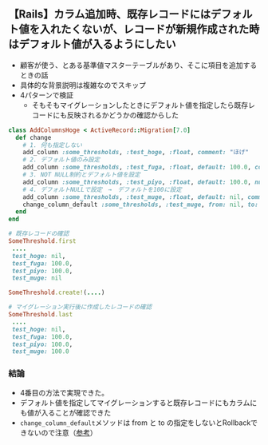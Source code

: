 ## 【Rails】カラム追加時、既存レコードにはデフォルト値を入れたくないが、レコードが新規作成された時はデフォルト値が入るようにしたい
- 顧客が使う、とある基準値マスターテーブルがあり、そこに項目を追加するときの話
- 具体的な背景説明は複雑なのでスキップ
- 4パターンで検証
  - そもそもマイグレーションしたときにデフォルト値を指定したら既存レコードにも反映されるかどうかの確認からした

```ruby
class AddColumnsHoge < ActiveRecord::Migration[7.0]
  def change
    # 1. 何も指定しない
    add_column :some_thresholds, :test_hoge, :float, comment: "ほげ"
    # 2. デフォルト値のみ設定
    add_column :some_thresholds, :test_fuga, :float, default: 100.0, comment: "ふが"
    # 3. NOT NULL制約とデフォルト値を設定
    add_column :some_thresholds, :test_piyo, :float, default: 100.0, null: false, comment: "ぴよ"
    # 4. デフォルトNULLで設定　→　デフォルトを100に設定
    add_column :some_thresholds, :test_muge, :float, default: nil, comment: "むげ"
    change_column_default :some_thresholds, :test_muge, from: nil, to: 100.0
  end
end
```
```ruby
# 既存レコードの確認
SomeThreshold.first
 .... 
 test_hoge: nil,
 test_fuga: 100.0,
 test_piyo: 100.0,
 test_muge: nil
```
```ruby
SomeThreshold.create!(....)

# マイグレーション実行後に作成したレコードの確認
SomeThreshold.last
 ....
 test_hoge: nil,
 test_fuga: 100.0,
 test_piyo: 100.0,
 test_muge: 100.0
```
### 結論
- 4番目の方法で実現できた。
- デフォルト値を指定してマイグレーションすると既存レコードにもカラムにも値が入ることが確認できた
- `change_column_default`メソッドは from と to の指定をしないとRollbackできないので注意（[参考](https://railsguides.jp/active_record_migrations.html#%E3%82%AB%E3%83%A9%E3%83%A0%E3%82%92%E5%A4%89%E6%9B%B4%E3%81%99%E3%82%8B)）
